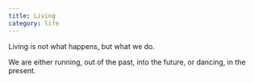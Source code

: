 ```yaml
---
title: Living
category: life
---
```


Living
is not
what happens,
but
what we do.

We are either
running,
out of the past,
into the future,
or dancing,
in the present.
